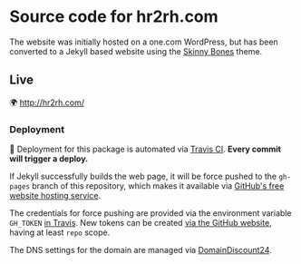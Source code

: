 # Source code for hr2rh.com

The website was initially hosted on a one.com WordPress, but has been converted to a Jekyll based website using the [Skinny Bones](https://github.com/mmistakes/skinny-bones-jekyll) theme.

## Live

:earth_africa: <http://hr2rh.com/>

### Deployment

:rocket: Deployment for this package is automated via [Travis CI](https://github.com/ResourcefulHumans/hr2rh.com/blob/master/.travis.yml). **Every commit will trigger a deploy.**

If Jekyll successfully builds the web page, it will be force pushed to the `gh-pages` branch of this repository, which makes it available via [GitHub's free website hosting service](https://pages.github.com/).

The credentials for force pushing are provided via the environment variable `GH_TOKEN` [in Travis](https://travis-ci.org/ResourcefulHumans/hr2rh.com/settings). New tokens can be created [via the GitHub website](https://help.github.com/articles/creating-a-personal-access-token-for-the-command-line/), having at least `repo` scope.

The DNS settings for the domain are managed via [DomainDiscount24](https://login.domaindiscount24.com/de/domain/config/index/domain/hr2rh.com).

